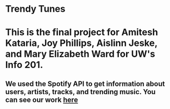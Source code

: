 # Trendy Tunes

# This is the final project for Amitesh Kataria, Joy Phillips, Aislinn Jeske, and Mary Elizabeth Ward for UW's Info 201. 

## We used the Spotify API to get information about users, artists, tracks, and trending music. You can see our work [here](https://aislinnjeske.shinyapps.io/info201-final-project/)
